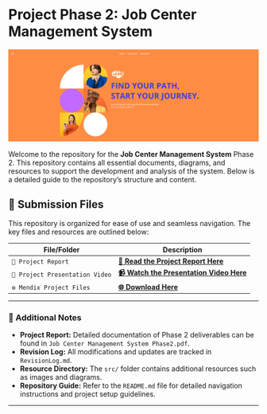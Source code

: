 # Project Phase 2: Job Center Management System  

![Home page Mockup](https://github.com/thitiP11222/Job-Center-Management-System/blob/main/src/mock-up.png)

Welcome to the repository for the **Job Center Management System** Phase 2. This repository contains all essential documents, diagrams, and resources to support the development and analysis of the system. Below is a detailed guide to the repository’s structure and content.  

## 📂 Submission Files  

This repository is organized for ease of use and seamless navigation. The key files and resources are outlined below:  

| **File/Folder**                     | **Description**                                                                                       |
|-------------------------------------|-------------------------------------------------------------------------------------------------------|
| `📄 Project Report `               |[**📄 Read the Project Report Here**](https://github.com/ICT-Mahidol/2024-ITDS262-2-FunFizz/blob/master/phase-2/Job%20Center%20Management%20Report%20Phase2.pdf)  |
| `🎥 Project Presentation Video`    | [**📹 Watch the Presentation Video Here**](https://youtu.be/b9vdsrM6hVM)  |
| `⚙️ Mendix Project Files`          | [**🌐 Download Here**](https://drive.google.com/file/d/1eSP8roTynD0i3elJ3QdDvatG1PpP-WUU/view?usp=sharing)                                                    |

---

### 📝 Additional Notes  

- **Project Report:** Detailed documentation of Phase 2 deliverables can be found in `Job Center Management System Phase2.pdf`.  
- **Revision Log:** All modifications and updates are tracked in `RevisionLog.md`.  
- **Resource Directory:** The `src/` folder contains additional resources such as images and diagrams.  
- **Repository Guide:** Refer to the `README.md` file for detailed navigation instructions and project setup guidelines.  

---
